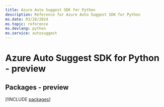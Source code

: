 ```yaml
---
title: Azure Auto Suggest SDK for Python
description: Reference for Azure Auto Suggest SDK for Python
ms.date: 03/28/2024
ms.topic: reference
ms.devlang: python
ms.service: autosuggest
---
```

# Azure Auto Suggest SDK for Python - preview
## Packages - preview
[!INCLUDE [packages](auto-suggest-index.md)]